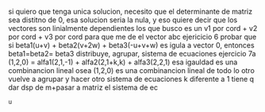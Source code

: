 si quiero que tenga unica solucion, necesito que el determinante de matriz sea distitno de 0, esa solucion seria la nula, y eso quiere decir que los vectores son linialmente dependientes
los que busco es un v1 por cord + v2 por cord + v3 por cord para que me de el vector abc
ejericicio 6
	probar que si beta1(u+v) + beta2(v+2w) + beta3(-u+v+w) es igula a vector 0, entonces beta1=beta2= beta3
	distribuye, agrupar, sistema de ecuaciones 
ejercicio 7a	 
	(1,2,0) = alfa1(2,1,-1) + alfa2(2,1+k,k) + alfa3(2,2,1) esa igauldad es una combinancion lineal osea (1,2,0) es una combinancion lineal de todo lo otro
	vuelve a agrupar y hacer otro sistema de ecuaciones k diferente a 1 tiene q dar dsp de m+pasar a matriz el sistema de ec
	
	u